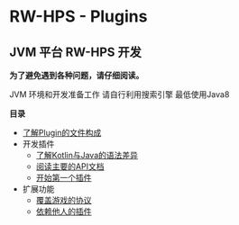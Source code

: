 # RW-HPS - Plugins
## JVM 平台 RW-HPS 开发

**为了避免遇到各种问题，请仔细阅读。**

JVM 环境和开发准备工作 请自行利用搜索引擎 最低使用Java8

**目录**

- [了解Plugin的文件构成](JsonConfig.md)
- 开发插件
  - [了解Kotlin与Java的语法差异](KotlinAndJava.md)
  - [阅读主要的API文档](../api/CoreAPI.md)
  - [开始第一个插件](https://github.com/RW-HPS/RW-HPS-ExampleJavaPlugin)
- 扩展功能
  - [覆盖游戏的协议](PluginOverride.md)
  - [依赖他人的插件](JsonConfig.md#依赖加载的例子)